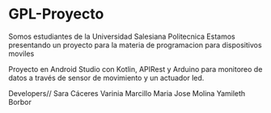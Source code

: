 # GPL-Proyecto
Somos estudiantes de la Universidad Salesiana Politecnica Estamos presentando un proyecto para la materia de programacion para dispositivos moviles

Proyecto en Android Studio con Kotlin, APIRest y Arduino para monitoreo de datos a través de sensor de movimiento y un actuador led.

Developers// Sara Cáceres Varinia Marcillo Maria Jose Molina Yamileth Borbor
